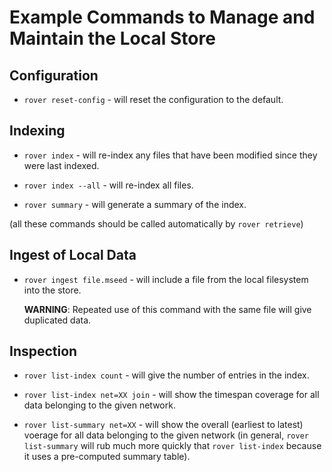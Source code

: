 
# Example Commands to Manage and Maintain the Local Store

## Configuration

* `rover reset-config` - will reset the configuration to the default.

## Indexing

* `rover index` - will re-index any files that have been modified
  since they were last indexed.

* `rover index --all` - will re-index all files.

* `rover summary` - will generate a summary of the index.

(all these commands should be called automatically by `rover retrieve`)

## Ingest of Local Data

* `rover ingest file.mseed` - will include a file from the local
  filesystem into the store.

  **WARNING**: Repeated use of this command with the same file will
  give duplicated data.

## Inspection

* `rover list-index count` - will give the number of entries in the 
  index.

* `rover list-index net=XX join` - will show the timespan coverage for
  all data belonging to the given network.

* `rover list-summary net=XX` - will show the overall (earliest to
  latest) voerage for all data belonging to the given network (in
  general, `rover list-summary` will rub much more quickly that `rover
  list-index` because it uses a pre-computed summary table).
